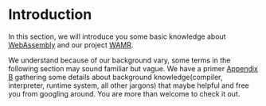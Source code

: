 # Introduction

In this section, we will introduce you some basic knowledge about [WebAssembly](./webassembly.md) and our project [WAMR](./wamr-project.md).

We understand because of our background vary, some terms in the following section may sound familiar but vague. We have a primer [Appendix B](../../appendix/background-knowledge.md) gathering some details about background knowledge(compiler, interpreter, runtime system, all other jargons) that maybe helpful and free you from googling around. You are more than welcome to check it out.